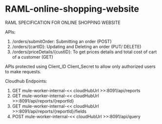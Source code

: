 # RAML-online-shopping-website

RAML SPECIFICATION FOR ONLINE SHOPPING WEBSITE

APIs:
1. /orders/submitOrder: Submitting an order (POST)
2. /orders/{cartID}: Updating and Deleting an order (PUT/ DELETE)
2. /orders/priceDetails/{custID}: To get prices details and total cost of cart of a customer (GET)

APIs protected using Client_ID Client_Secret to allow only authorized users to make requests.


Cloudhub Endpoints:
1. GET mule-worker-internal-<< cloudHubUrl >>:8091/api/reports
2. GET mule-worker-internal-<< cloudHubUrl >>:8091/api/reports/{reportId}
3. GET mule-worker-internal-<< cloudHubUrl >>:8091/api/reports/{reportId}/fields
4. POST mule-worker-internal-<< cloudHubUrl >>:8091/api/query
